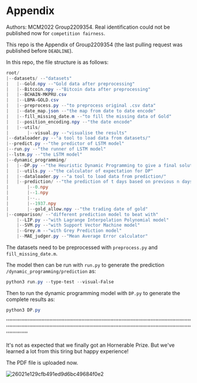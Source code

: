 # Appendix
Authors: MCM2022 Group2209354. Real identification could not be published now for `competition fairness`.

This repo is the Appendix of Group2209354 (the last pulling request was published before `DEADLINE`).

In this repo, the file structure is as follows:

```Powershell
root/
|--datasets/ --"datasets"
|	|--Gold.npy --"Gold data after preprocessing"
|	|--Bitcoin.npy --"Bitcoin data after preprocessing"
|	|--BCHAIN-MKPRU.csv
|	|--LBMA-GOLD.csv
|	|--preprocess.py --"to preprocess original .csv data"
|	|--date_map.json --"the map from date to date encode"
|	|--fill_missing_date.m --"to fill the missing data of Gold"
|	|--position_encoding.npy --"the date encode"
|	|--utils/
|		|--visual.py --"visualise the results"
|--dataloader.py --"a tool to load data from datasets/"
|--predict.py --"the predictor of LSTM model"
|--run.py --"the runner of LSTM model"
|--lstm.py --"the LSTM model"
|--dynamic_programming/
|	|--DP.py --"the Heuristic Dynamic Programming to give a final solution"
|	|--utils.py --"the calculator of expectation for DP"
|	|--dataloader.py --"a tool to load data from prediction/"
|	|--prediction/ --"the prediction of t days based on previous n days"
|		|--0.npy
|		|--1.npy
|		|--..
|		|--1937.npy
|		|--gold_allow.npy --"the trading date of gold"
|--comparison/ --"different prediction model to beat with"
	|--LIP.py --"with Lagrange Interpolation Polynomial model"
	|--SVM.py --"with Support Vector Machine model"
	|--Grey.m --"with Grey Prediction model" 
	|--MAE_judger.py --"Mean Average Error calculator"
```

The datasets need to be preprocessed with `preprocess.py` and `fill_missing_date.m`.

The model then can be run with `run.py` to generate the prediction `/dynamic_programming/prediction` as:

```powershell
python3 run.py --type-test --visual-False
```

 Then to run the dynamic programming model with `DP.py` to generate the complete results as:

```powershell
python3 DP.py
```

''''''''''''''''''''''''''''''''''''''''''''''''''''''''''''''''''''''''''''''''''''''''''''''''''''''''''''''''''''''''''''''''''''''''''''''''''''''''''''''''''''''''''''''''''''''''''''''''''''''''''''''''''''''''''''''''''''''''''''''''''''''''''''''

It's not as expected that we finally got an Hornerable Prize. But we've learned a lot from this tiring but happy experience!

The PDF file is uploaded now.

![26021e129cfb491ed9d6bc49684f0e2](https://user-images.githubusercontent.com/79912692/167284576-8d8da925-3a31-4d8b-b2f5-2aff95179f30.png)
